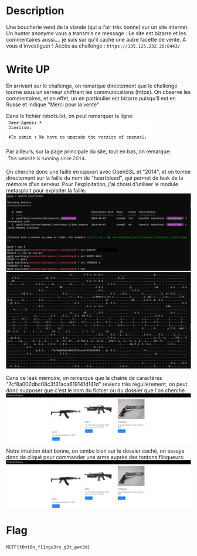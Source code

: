 # Description
Une boucherie vend de la viande (qui a l'air très bonne) sur un site internet.
Un hunter anonyme vous a transmis ce message :
Le site est bizarre et les commentaires aussi.... je suis sur qu'il cache une autre facette de vente.
A vous d'investiguer !
Accès au challenge : `https://135.125.232.20:8443/`

# Write UP
En arrivant sur le challenge, on remarque directement que le challenge tourne sous un serveur chiffrant les communications (https).
On observe les commentaires, et en effet, un en particulier est bizarre puisqu'il est en Russe et indique "Merci pour la vente"

Dans le fichier robots.txt, on peut remarquer la ligne:
![image](https://github.com/MidnightFlag/CTF2021/blob/main/Web/Saignant/images/robots.png)

Par ailleurs, sur la page principale du site, tout en bas, on remarque:
![image](https://github.com/MidnightFlag/CTF2021/blob/main/Web/Saignant/images/mainpage.png)

On cherche donc une faille en rapport avec OpenSSL et "2014", et on tombe directement sur la faille du nom de "heartbleed", qui permet de leak de la mémoire d'un serveur.
Pour l'exploitation, j'ai choisi d'utiliser le module metasploit pour exploiter la faille:
![image](https://github.com/MidnightFlag/CTF2021/blob/main/Web/Saignant/images/metasploit1.png)
![image](https://github.com/MidnightFlag/CTF2021/blob/main/Web/Saignant/images/metasploit2.png)

Dans ce leak mémoire, on remarque que la chaîne de caractères "7cf8a002dbc08c3f31aca619141d141d" reviens très régulièrement, on peut donc supposer que c'est le nom du fichier ou du dossier que l'on cherche.
![image](https://github.com/MidnightFlag/CTF2021/blob/main/Web/Saignant/images/secret_folder.png)

Notre intuition était bonne, on tombe bien sur le dossier caché, on essaye donc de cliqué pour commander une arme auprès des tontons flingueurs:
![image](https://github.com/MidnightFlag/CTF2021/blob/main/Web/Saignant/images/secret_folder.png)


# Flag
`MCTF{t0nt0n_fl1ngu3rs_g3t_pwn3d}`
